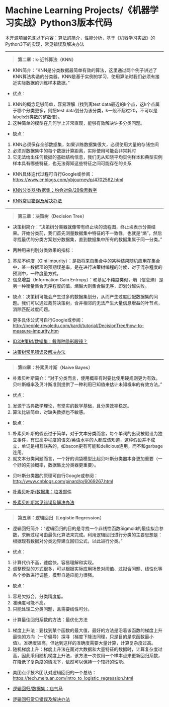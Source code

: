 # Machine Learning Projects/《机器学习实战》Python3版本代码

本开源项目包含以下内容：算法的简介，性能分析，基于《机器学习实战》的Python3下的实现，常见错误及解决办法

---

> **第二章：k-近邻算法（KNN）**

- KNN简介：“KNN是分类数据最简单有效的算法，这里通过两个例子讲述了KNN算法构造的分类器。KNN是基于实例的学习，使用算法时我们必须有接近实际数据的训练样本数据。”

- 优点：
1. KNN的概念足够简单，容易理解（找到离test data最近的k个点，这k个点属于哪个分类更多，则把test data划分为该分类，k一般不超过20，不可以是labels分类数的整数倍）。
2. 这种简单的模型在几何学上非常直观，能够有效解决许多分类问题。

- 缺点：
1. KNN必须保存全部数据集，如果训练数据集很大，必须使用大量的存储空间
2. 必须对数据集中的每个数据计算距离，实际使用可能会非常耗时
3. 它无法给出任何数据的基础结构信息，我们无从知晓平均实例样本和典型实例样本具有哪些特征，也无法得知这些特征之间可能存在的关系

- KNN具体迭代过程可自行Google或参阅：https://www.cnblogs.com/ybjourney/p/4702562.html

- [KNN分类器/数据集：约会对象/28像素数字](https://github.com/XiangyuDing/Machine-Learning-Projects/tree/master/Ch02_KNN)

- [KNN常见错误及解决办法](https://github.com/XiangyuDing/Machine-Learning-Projects/issues/1)

---

> **第三章：决策树（Decision Tree）**

- 决策树简介：“决策树分类器就像带有终止块的流程图，终止块表示分类结果。开始分类前，我们首先测量数据集中特征的不一致性，也就是“熵”，然后寻找最优的分类方案划分数据集，直到数据集中所有的数据集属于同一分类。”

- 两种用来判别分类效果的指标：
1. 基尼不纯度（Gini Impurity）：是指将来自集合中的某种结果随机应用在集合中，某一数据项的预期误差率。是在进行决策树编程的时候，对于混杂程度的预测中，一种度量方式。
2. 信息增益（Information Gain Entropy）：和基尼不纯度类似，熵（信息熵）是另一种衡量集合无序程度的值。熵越大则集合越无序，即划分越失败。

- 缺点：决策树可能会产生过多的数据集划分，从而产生过度匹配数据集的问题。我们可以通过裁剪决策树，合并相邻的无法产生大量信息增益的叶节点，消除匹配过度问题。

- 更多具体公式可自行Google或参阅：http://people.revoledu.com/kardi/tutorial/DecisionTree/how-to-measure-impurity.htm

- [ID3决策树/数据集：戴哪种隐形眼镜？](https://github.com/XiangyuDing/Machine-Learning-Projects/tree/master/Ch03_Decision%20Tree)

- [决策树常见错误及解决办法](https://github.com/XiangyuDing/Machine-Learning-Projects/issues/2)

---

> **第四章：朴素贝叶斯（Naive Bayes）**

- 朴素贝叶斯简介：“对于分类而言，使用概率有时要比使用硬规则更为有效。贝叶斯概率及贝叶斯准则提供了一种利用已知值来估计未知概率的有效方法。”

- 优点：
1. 发源于古典数学理论，有坚实的数学基础，且分类效率稳定。
2. 算法比较简单，对缺失数据也不敏感。

- 缺点：
1. 朴素贝叶斯的假设过于简单，对于文本分类而言，每个单词的出现被假设为独立事件，有过高中程度的语文/英语水平的人都应该知道，这种假设并不成立，单词是相互联系的，如bacon更有可能和delicious连用，而不和garbage连用。
2. 就文本分类问题而言，一个好的词袋模型比起贝叶斯分类器本身更加重要（一个好的先验概率，数据集比分类器更重要）。

- 贝叶斯分类器的原理可自行Google或参阅：http://www.cnblogs.com/pinard/p/6069267.html

- [朴素贝叶斯/数据集：垃圾邮件](https://github.com/XiangyuDing/Machine-Learning-Projects/tree/master/Ch04_Naive%20Bayes)

- [朴素贝叶斯常见错误及解决办法](https://github.com/XiangyuDing/Machine-Learning-Projects/issues/3)

---

> **第五章：逻辑回归（Logistic Regression）**

- 逻辑回归简介：“逻辑回归的目的是寻找一个非线性函数Sigmoid的最佳拟合参数，求解过程可由最优化算法来完成。利用逻辑回归进行分类的主要思想是：根据现有数据对分类边界建立回归公式，以此进行分类。”

- 优点：
1. 计算代价不高，速度快，容易理解和实现。
2. 调整模型的方式很多，可以根据实际应用场景对阈值、过拟合问题、线性化等各个参数进行调整，模型自适应能力很强。

- 缺点：
1. 容易欠拟合，分类精度低。
2. 准确度可能不高。
3. 只能处理二分类问题，且需要线性可分。

- 计算最佳回归系数的方法：最优化方法
1. 梯度上升法：要找到某个函数的最大值，最好的方法是沿着该函数的梯度上升最快的方向（一阶偏导）探寻（梯度下降法同理，只是目的是求函数最小值）。准确度较高，但达到这样的准确度需要大量计算，计算复杂度过高。
2. 随机梯度上升：梯度上升法在面对大数据和大量特征的数据时，计算复杂度过高，因此采用随机梯度上升法，该方法一次仅用一个样本点来更新回归系数，在降低了复杂度的情况下，依然可以保持一个较好的性能。

- 美团点评技术团队对逻辑回归的一个总结：https://tech.meituan.com/intro_to_logistic_regression.html

- [逻辑回归/数据集：疝气马](https://github.com/XiangyuDing/Machine-Learning-Projects/tree/master/Ch05_Logistic)

- [逻辑回归常见错误及解决办法](https://github.com/XiangyuDing/Machine-Learning-Projects/issues/4)
